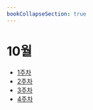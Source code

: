 ```yaml
---
bookCollapseSection: true
---
```

# 10월

- [1주차](23.10.02~23.10.08/_index.md)
- [2주차](23.10.09~23.10.15/_index.md)
- [3주차](23.10.16~23.10.22/_index.md)
- [4주차](Coding%20Test/23.10/23.10.23%20~%2023.10.29/_index.md)

